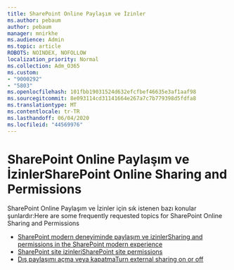 ```yaml
---
title: SharePoint Online Paylaşım ve İzinler
ms.author: pebaum
author: pebaum
manager: mnirkhe
ms.audience: Admin
ms.topic: article
ROBOTS: NOINDEX, NOFOLLOW
localization_priority: Normal
ms.collection: Adm_O365
ms.custom:
- "9000292"
- "5803"
ms.openlocfilehash: 101fbb19031524d632efcfbef46635e3af1aaf98
ms.sourcegitcommit: 8e093114cd31141664e267a7c7b779398d5fdfa8
ms.translationtype: MT
ms.contentlocale: tr-TR
ms.lasthandoff: 06/04/2020
ms.locfileid: "44569976"
---
```

# <a name="sharepoint-online-sharing-and-permissions"></a><span data-ttu-id="ab887-102">SharePoint Online Paylaşım ve İzinler</span><span class="sxs-lookup"><span data-stu-id="ab887-102">SharePoint Online Sharing and Permissions</span></span>

<span data-ttu-id="ab887-103">SharePoint Online Paylaşım ve İzinler için sık istenen bazı konular şunlardır:</span><span class="sxs-lookup"><span data-stu-id="ab887-103">Here are some frequently requested topics for SharePoint Online Sharing and Permissions</span></span>

- [<span data-ttu-id="ab887-104">SharePoint modern deneyiminde paylaşım ve izinler</span><span class="sxs-lookup"><span data-stu-id="ab887-104">Sharing and permissions in the SharePoint modern experience</span></span>](https://docs.microsoft.com/sharepoint/modern-experience-sharing-permissions)
- [<span data-ttu-id="ab887-105">SharePoint site izinleri</span><span class="sxs-lookup"><span data-stu-id="ab887-105">SharePoint site permissions</span></span>](https://docs.microsoft.com/sharepoint/customize-sharepoint-site-permissions)
- [<span data-ttu-id="ab887-106">Dış paylaşımı açma veya kapatma</span><span class="sxs-lookup"><span data-stu-id="ab887-106">Turn external sharing on or off</span></span>](https://docs.microsoft.com/sharepoint/turn-external-sharing-on-or-off)